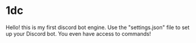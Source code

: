 # 1dc
Hello! this is my first discord bot engine. Use the "settings.json" file to set up your Discord bot. You even have access to commands!
